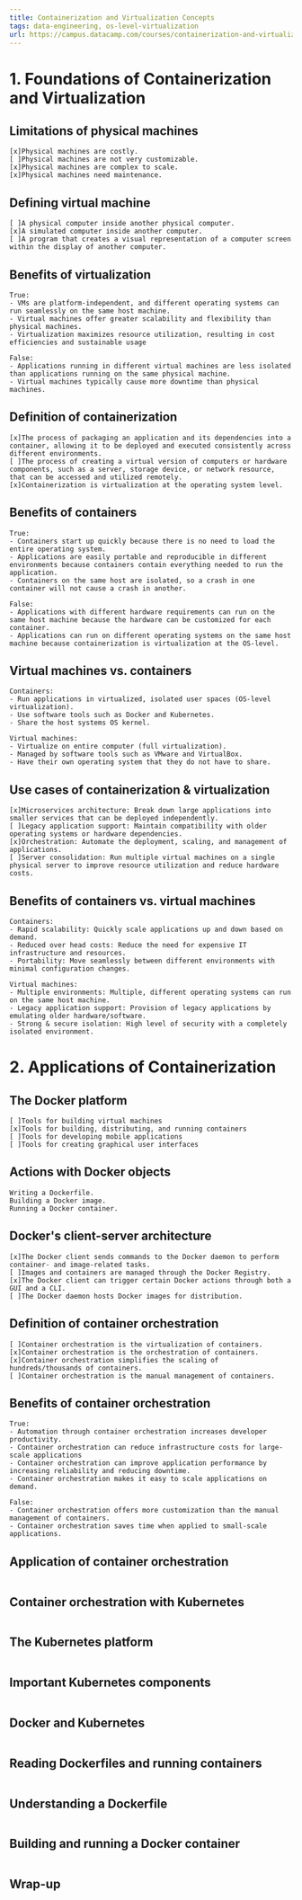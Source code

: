 ```yaml
---
title: Containerization and Virtualization Concepts
tags: data-engineering, os-level-virtualization
url: https://campus.datacamp.com/courses/containerization-and-virtualization-concepts/foundations-of-containerization-and-virtualization
---
```


# 1. Foundations of Containerization and Virtualization
## Limitations of physical machines
```
[x]Physical machines are costly.
[ ]Physical machines are not very customizable.
[x]Physical machines are complex to scale.
[x]Physical machines need maintenance.
```

## Defining virtual machine
```
[ ]A physical computer inside another physical computer.
[x]A simulated computer inside another computer.
[ ]A program that creates a visual representation of a computer screen within the display of another computer.
```

## Benefits of virtualization
```
True:
- VMs are platform-independent, and different operating systems can run seamlessly on the same host machine.
- Virtual machines offer greater scalability and flexibility than physical machines.
- Virtualization maximizes resource utilization, resulting in cost efficiencies and sustainable usage

False:
- Applications running in different virtual machines are less isolated than applications running on the same physical machine.
- Virtual machines typically cause more downtime than physical machines.
```

## Definition of containerization
```
[x]The process of packaging an application and its dependencies into a container, allowing it to be deployed and executed consistently across different environments.
[ ]The process of creating a virtual version of computers or hardware components, such as a server, storage device, or network resource, that can be accessed and utilized remotely.
[x]Containerization is virtualization at the operating system level.
```

## Benefits of containers
```
True:
- Containers start up quickly because there is no need to load the entire operating system.
- Applications are easily portable and reproducible in different environments because containers contain everything needed to run the application.
- Containers on the same host are isolated, so a crash in one container will not cause a crash in another.

False:
- Applications with different hardware requirements can run on the same host machine because the hardware can be customized for each container.
- Applications can run on different operating systems on the same host machine because containerization is virtualization at the OS-level.
```

## Virtual machines vs. containers
```
Containers:
- Run applications in virtualized, isolated user spaces (OS-level virtualization).
- Use software tools such as Docker and Kubernetes.
- Share the host systems OS kernel.

Virtual machines:
- Virtualize on entire computer (full virtualization).
- Managed by software tools such as VMware and VirtualBox.
- Have their own operating system that they do not have to share.
```

## Use cases of containerization & virtualization
```
[x]Microservices architecture: Break down large applications into smaller services that can be deployed independently.
[ ]Legacy application support: Maintain compatibility with older operating systems or hardware dependencies.
[x]Orchestration: Automate the deployment, scaling, and management of applications.
[ ]Server consolidation: Run multiple virtual machines on a single physical server to improve resource utilization and reduce hardware costs.
```

## Benefits of containers vs. virtual machines
```
Containers:
- Rapid scalability: Quickly scale applications up and down based on demand.
- Reduced over head costs: Reduce the need for expensive IT infrastructure and resources.
- Portability: Move seamlessly between different environments with minimal configuration changes.

Virtual machines:
- Multiple environments: Multiple, different operating systems can run on the same host machine.
- Legacy application support: Provision of legacy applications by emulating older hardware/software.
- Strong & secure isolation: High level of security with a completely isolated environment.
```




# 2. Applications of Containerization
## The Docker platform
```
[ ]Tools for building virtual machines
[x]Tools for building, distributing, and running containers
[ ]Tools for developing mobile applications
[ ]Tools for creating graphical user interfaces
```

## Actions with Docker objects
```
Writing a Dockerfile.
Building a Docker image.
Running a Docker container.
```

## Docker's client-server architecture
```
[x]The Docker client sends commands to the Docker daemon to perform container- and image-related tasks.
[ ]Images and containers are managed through the Docker Registry.
[x]The Docker client can trigger certain Docker actions through both a GUI and a CLI.
[ ]The Docker daemon hosts Docker images for distribution.
```

## Definition of container orchestration
```
[ ]Container orchestration is the virtualization of containers.
[x]Container orchestration is the orchestration of containers.
[x]Container orchestration simplifies the scaling of hundreds/thousands of containers.
[ ]Container orchestration is the manual management of containers.
```

## Benefits of container orchestration
```
True:
- Automation through container orchestration increases developer productivity.
- Container orchestration can reduce infrastructure costs for large-scale applications
- Container orchestration can improve application performance by increasing reliability and reducing downtime.
- Container orchestration makes it easy to scale applications on demand.

False:
- Container orchestration offers more customization than the manual management of containers.
- Container orchestration saves time when applied to small-scale applications.
```

## Application of container orchestration
```

```

## Container orchestration with Kubernetes
```

```

## The Kubernetes platform
```

```

## Important Kubernetes components
```

```

## Docker and Kubernetes
```

```

## Reading Dockerfiles and running containers
```

```

## Understanding a Dockerfile
```

```

## Building and running a Docker container
```

```

## Wrap-up
```

```
